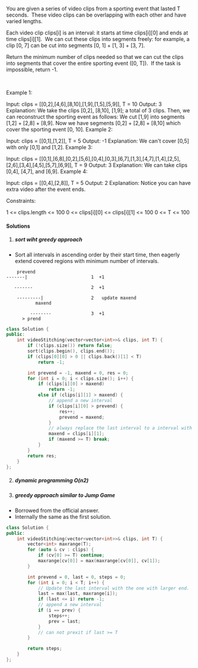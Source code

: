 You are given a series of video clips from a sporting event that lasted T seconds.  These video clips can be overlapping with each other and have varied lengths.

Each video clip clips[i] is an interval: it starts at time clips[i][0] and ends at time clips[i][1].  We can cut these clips into segments freely: for example, a clip [0, 7] can be cut into segments [0, 1] + [1, 3] + [3, 7].

Return the minimum number of clips needed so that we can cut the clips into segments that cover the entire sporting event ([0, T]).  If the task is impossible, return -1.

 

Example 1:

Input: clips = [[0,2],[4,6],[8,10],[1,9],[1,5],[5,9]], T = 10
Output: 3
Explanation: 
We take the clips [0,2], [8,10], [1,9]; a total of 3 clips.
Then, we can reconstruct the sporting event as follows:
We cut [1,9] into segments [1,2] + [2,8] + [8,9].
Now we have segments [0,2] + [2,8] + [8,10] which cover the sporting event [0, 10].
Example 2:

Input: clips = [[0,1],[1,2]], T = 5
Output: -1
Explanation: 
We can't cover [0,5] with only [0,1] and [1,2].
Example 3:

Input: clips = [[0,1],[6,8],[0,2],[5,6],[0,4],[0,3],[6,7],[1,3],[4,7],[1,4],[2,5],[2,6],[3,4],[4,5],[5,7],[6,9]], T = 9
Output: 3
Explanation: 
We can take clips [0,4], [4,7], and [6,9].
Example 4:

Input: clips = [[0,4],[2,8]], T = 5
Output: 2
Explanation: 
Notice you can have extra video after the event ends.
 

Constraints:

1 <= clips.length <= 100
0 <= clips[i][0] <= clips[i][1] <= 100
0 <= T <= 100

#### Solutions

1. ##### sort wiht greedy approach

- Sort all intervals in ascending order by their start time, then eagerly extend covered regions with minimum number of intervals.

```
    prevend
-------|                        1  +1

   -------                      2  +1

    ---------|                  2   update maxend
           maxend

         --------               3  +1
      > prend
```

```cpp
class Solution {
public:
    int videoStitching(vector<vector<int>>& clips, int T) {
        if (!clips.size()) return false;
        sort(clips.begin(), clips.end());
        if (clips[0][0] > 0 || clips.back()[1] < T)
            return -1;

        int prevend = -1, maxend = 0, res = 0;
        for (int i = 0; i < clips.size(); i++) {
            if (clips[i][0] > maxend)
                return -1;
            else if (clips[i][1] > maxend) {
                // append a new interval
                if (clips[i][0] > prevend) {
                    res++;
                    prevend = maxend;
                }
                // always replace the last interval to a interval with larger end
                maxend = clips[i][1];
                if (maxend >= T) break;
            }
        }
        return res;
    }
};

```

2. ##### dynamic programming O(n2)



3. ##### greedy approach similar to Jump Game

- Borrowed from the official answer.
- Internally the same as the first solution.

```cpp
class Solution {
public:
    int videoStitching(vector<vector<int>>& clips, int T) {
        vector<int> maxrange(T);
        for (auto & cv : clips) {
            if (cv[0] >= T) continue;
            maxrange[cv[0]] = max(maxrange[cv[0]], cv[1]);
        }

        int prevend = 0, last = 0, steps = 0;
        for (int i = 0; i < T; i++) {
            // Update the last interval with the one with larger end.
            last = max(last, maxrange[i]);
            if (last <= i) return -1;
            // append a new interval
            if (i == prev) {
                steps++;
                prev = last;
            }
            // can not prexit if last >= T
        }

        return steps;
    }
};
```